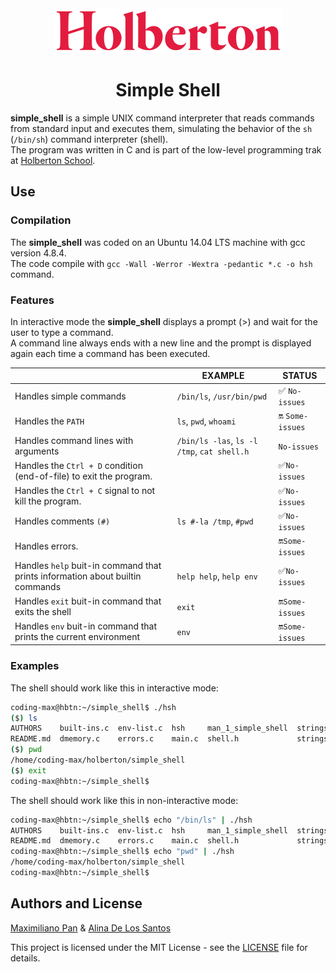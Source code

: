<div align=center>  
    <img  
    style="text-align:center"  
    src="https://raw.githubusercontent.com/coding-max/hbtn_config/main/assets/hbtn_logo_low.png"  
    alt="Holberton School"/>  
    <h1 align="center"> Simple Shell </h1>  
</div>

**simple_shell** is a simple UNIX command interpreter that reads commands from standard input and executes them, simulating the behavior of the `sh`  (`/bin/sh`) command interpreter (shell).  
The program was written in C and is part of the low-level programming trak at [Holberton School](https://www.holbertonschool.com).  

## Use

### Compilation

The **simple_shell** was coded on an Ubuntu 14.04 LTS machine with gcc version 4.8.4.  
The code compile with `gcc -Wall -Werror -Wextra -pedantic *.c -o hsh` command.  

### Features

In interactive mode the **simple_shell** displays a prompt (>) and wait for the user to type a command.  
A command line always ends with a new line and the prompt is displayed again each time a command has been executed.  

|                                                                       |EXAMPLE                            | STATUS
|-----------------------------------------------------------------------|-----------------------------------|---------------------------------|
| Handles simple commands                                               |`/bin/ls`, `/usr/bin/pwd`          | :white_check_mark: `No-issues`  |
| Handles the `PATH`                                                    |`ls`, `pwd`, `whoami`              | :on: `Some-issues`              |
| Handles command lines with arguments                                  |`/bin/ls -las`, `ls -l /tmp`, `cat shell.h` | `No-issues`            |
| Handles the `Ctrl + D` condition (end-of-file) to exit the program.   |                                   | :white_check_mark:`No-issues`   |
| Handles the `Ctrl + C` signal to not kill the program.                |                                   | :white_check_mark:`No-issues`   |
| Handles comments `(#)`                                                |`ls #-la /tmp`, `#pwd`             | :white_check_mark:`No-issues`   |
|Handles errors.                                                        |                                   | :on:`Some-issues`               |
|Handles `help` buit-in command that prints information about builtin commands  | `help help`, `help env`   | :white_check_mark:`No-issues`   |
|Handles `exit` buit-in command that exits the shell                    | `exit`                            | :on:`Some-issues`               |
|Handles `env` buit-in command that prints the current environment      | `env`                             | :on:`Some-issues`               |

### Examples

The shell should work like this in interactive mode:  

```bash
coding-max@hbtn:~/simple_shell$ ./hsh
($) ls
AUTHORS    built-ins.c  env-list.c  hsh     man_1_simple_shell  strings-1.c
README.md  dmemory.c    errors.c    main.c  shell.h             strings-2.c
($) pwd
/home/coding-max/holberton/simple_shell
($) exit
coding-max@hbtn:~/simple_shell$
```

The shell should work like this in non-interactive mode:  

```bash
coding-max@hbtn:~/simple_shell$ echo "/bin/ls" | ./hsh
AUTHORS    built-ins.c  env-list.c  hsh     man_1_simple_shell  strings-1.c
README.md  dmemory.c    errors.c    main.c  shell.h             strings-2.c
coding-max@hbtn:~/simple_shell$ echo "pwd" | ./hsh
/home/coding-max/holberton/simple_shell
coding-max@hbtn:~/simple_shell$
```

## Authors and License

[Maximiliano Pan](https://github.com/coding-max) & [Alina De Los Santos](https://github.com/alina-delossantos)  

This project is licensed under the MIT License - see the  [LICENSE](https://github.com/coding-max/simple_shell/blob/main/LICENSE)  file for details.
